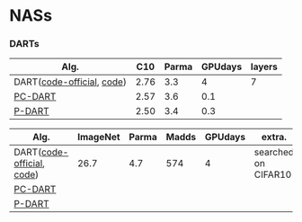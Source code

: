 # NASs

### DARTs
| Alg. | C10 | Parma | GPUdays | layers |
| ------------- | ------------- |------------- |------------- |------------- |
| DART([code-official](https://github.com/quark0/darts), [code](https://github.com/IlyaTrofimov/pt.darts))  |  2.76 | 3.3 | 4 | 7 |
| [PC-DART](https://github.com/yuhuixu1993/PC-DARTS) | 2.57 | 3.6 | 0.1 | |
| [P-DART](https://github.com/chenxin061/pdarts) | 2.50 | 3.4 | 0.3 | |

| Alg. | ImageNet | Parma | Madds | GPUdays | extra. |
| ------------- | ------------- |------------- |------------- |------------- |------------- |
| DART([code-official](https://github.com/quark0/darts), [code](https://github.com/IlyaTrofimov/pt.darts)) | 26.7 | 4.7 | 574 | 4 | searched on CIFAR10 |
| [PC-DART](https://github.com/yuhuixu1993/PC-DARTS) |  | |  | |
| [P-DART](https://github.com/chenxin061/pdarts)     |  |  |  | |
